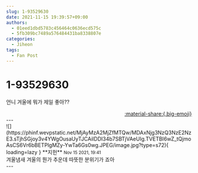 ```yaml
---
slug: 1-93529630
date: 2021-11-15 19:39:57+09:00
authors:
  - 01eed1dbd5783c456464c0636ecd575c
  - 5fb309bc7489a576484431ba8338807e
categories:
  - Jiheon
tags:
  - Fan Post
---
```


# 1-93529630

<div class="post-container" markdown="1">
<div class="content-container md-sidebar__scrollwrap" markdown="1">

언니 겨울에 뭐가 제일 좋아??

</div>
</div>

<div style="text-align: right;" markdown="1">
<a href="https://weverse.io/fromis9/fanpost/1-93529630" style="text-align: right;">:material-share:{.big-emoji}</a>
</div>
---

<div class="comments-container md-sidebar__scrollwrap" markdown="1">
<div class="comment" markdown="1">
<div class='id-container' markdown="1">
![](https://phinf.wevpstatic.net/MjAyMzA2MjZfMTQw/MDAxNjg3NzQ3NzE2NzE3.sTjhSGjoy3v4YWgOusaUyTJCAiIDDI34b7SBTjVAeUIg.TVETBI6wZ_tQjmoAsCS6Vr6bBETPlgMZy-YwTa6Gs0wg.JPEG/image.jpg?type=s72){ loading=lazy }
**<span class="artist">지헌</span>** <small>Nov 15 2021, 19:41</small><br>
</div>
<div class='comment-body' markdown="1">
겨울냄새 겨울의 뭔가 추운데 따뜻한 분위기가 죠아
</div>
</div>
</div>
---
